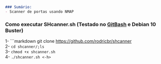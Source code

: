 ```markdown
### Sumário:
- Scanner de portas usando NMAP
```

### Como executar SHcanner.sh (Testado no [GitBash](https://git-scm.com/downloads) e Debian 10 Buster)
1- ```markdown
git clone https://github.com/rodricbr/shcanner
<br>
2- `cd shcanner/;ls` <br>
3- `chmod +x shcanner.sh` <br>
4- `./shcanner.sh <-h>` <br>
``` 
